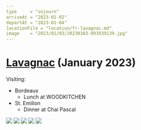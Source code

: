 ```yaml
---
type     = "sojourn"
arriveAt = "2023-01-02"
departAt = "2023-01-04"
locationFile = "location/fr-lavagnac.md"
image    = "2023/01/03/20230103-093939139.jpg"
---
```


# [Lavagnac](location/fr-lavagnac.md) (January 2023)

Visiting:

- Bordeaux
  * Lunch at WOODKITCHEN
- St. Emilion
  * Dinner at Chai Pascal

![](2023/01/03/20230103-093939139.jpg)
![](2023/01/03/20230103-094041790.jpg)
![](2023/01/03/20230103-094123913.jpg)
![](2023/01/03/20230103-104434231.jpg)
![](2023/01/03/20230103-124812996.jpg)

